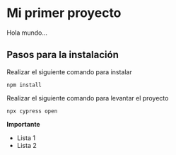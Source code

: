 # Mi primer proyecto

Hola mundo...

## Pasos para la instalación

Realizar el siguiente comando para instalar
```
npm install
```

Realizar el siguiente comando para levantar el proyecto

```
npx cypress open
```

**Importante**
- Lista 1
- Lista 2   